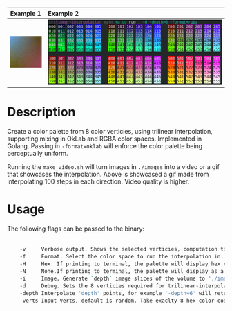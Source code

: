 
| Example 1 | Example 2 |
|:- |:- |
|![example](https://github.com/eitanoid/Trilinear-Interpolation/blob/main/showcase/output.gif) | ![Example2](https://github.com/eitanoid/Trilinear-Interpolation/blob/main/showcase/ansi%20example.png)|

# Description

Create a color palette from 8 color verticies, using trilinear interpolation, supporting mixing in OkLab and RGBA color spaces. Implemented in Golang.
Passing in `-format=oklab` will enforce the color palette being perceptually uniform.

Running the `make_video.sh` will turn images in `./images` into a video or a gif that showcases the interpolation. Above is showcased a gif made from interpolating 100 steps in each direction. Video quality is higher.

# Usage

The following flags can be passed to the binary:

```bash

    -v     Verbose output. Shows the selected verticies, computation time.
    -f     Format. Select the color space to run the interpolation in. Current options are 'oklab' or 'rgba'. Default is rgba
    -H     Hex. If printing to terminal, the palette will display hex color codes instead of the indicies.
    -N     None.If printing to terminal, the palette will display as a gradiant. Overrides Hex.                                                                                                                                         
    -i     Image. Generate `depth` image slices of the volume to './images'. If not set will print ansi formatted pallette to the terminal.
    -d     Debug. Sets the 8 verticies required for trilinear-interpolation to predefined values.                
    -depth Interpolate 'depth' points, for example '-depth=6' will return a 6x6x6 volume of points. Default is 6.                 [0,1]            [4,5]
    -verts Input Verts, default is random. Take exaclty 8 hex color codes from the user seperated by commas parsed as: front face:[2,3] back face: [6,7]. Eg: verts="#ff0000,#00ff00..."
```

